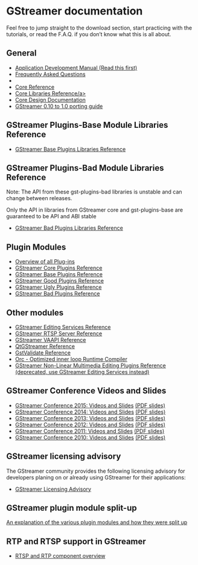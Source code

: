 # GStreamer documentation

Feel free to jump straight to the download section, start practicing
with the tutorials, or read the F.A.Q. if you don’t know what this is
all about.



## General

 * [Application Development Manual (Read this first)](manual/index.md)
 * <a href="/data/doc/gstreamer/head/faq/html/index.html">Frequently Asked Questions</a>
 * [](pwg/index.md)
 * <a href="/data/doc/gstreamer/head/gstreamer/html/">Core Reference</a>
 * <a href="/data/doc/gstreamer/head/gstreamer-libs/html/">Core Libraries Reference/a>
 * [Core Design Documentation](http://cgit.freedesktop.org/gstreamer/gstreamer/tree/docs/design/)
 * [GStreamer 0.10 to 1.0 porting guide](http://cgit.freedesktop.org/gstreamer/gstreamer/plain/docs/random/porting-to-1.0.txt)

<!-- FIXME: save useful bits from wiki
| GStreamer Wiki (see esp. <a href="&site;/wiki/ReleasePlanning">ReleasePlanning</a> and <a href="&site;/wiki/SubmittingPatches">SubmittingPatches</a>)
| <a href="&site;/wiki/">HTML</a> |
-->


## GStreamer Plugins-Base Module Libraries Reference

 * <a href="/data/doc/gstreamer/head/gst-plugins-base-libs/html/">GStreamer Base Plugins Libraries Reference</a>

## GStreamer Plugins-Bad Module Libraries Reference

Note: The API from these gst-plugins-bad libraries is unstable and can
change between releases.

Only the API in libraries from GStreamer core and
gst-plugins-base are guaranteed to be API and ABI stable

 * <a href="/data/doc/gstreamer/head/gst-plugins-bad-libs/html/">GStreamer Bad Plugins Libraries Reference</a>

## Plugin Modules

 * <a href="plugins.html">Overview of all Plug-ins</a>
 * <a href="/data/doc/gstreamer/head/gstreamer-plugins/html/">GStreamer Core Plugins Reference</a>
 * <a href="/data/doc/gstreamer/head/gst-plugins-base-plugins/html/">GStreamer Base Plugins Reference</a>
 * <a href="/data/doc/gstreamer/head/gst-plugins-good-plugins/html/">GStreamer Good Plugins Reference</a>
 * <a href="/data/doc/gstreamer/head/gst-plugins-ugly-plugins/html/">GStreamer Ugly Plugins Reference</a>
 * <a href="/data/doc/gstreamer/head/gst-plugins-bad-plugins/html/">GStreamer Bad Plugins Reference</a>

## Other modules

 * <a href="/data/doc/gstreamer/head/gstreamer-editing-services/html/">GStreamer Editing Services Reference</a>
 * <a href="/data/doc/gstreamer/head/gst-rtsp-server/html/">GStreamer RTSP Server Reference</a>
 * <a href="/data/doc/gstreamer/head/gstreamer-vaapi-plugins/html/">GStreamer VAAPI Reference</a>
 * <a href="/data/doc/gstreamer/head/qt-gstreamer/html/">QtGStreamer Reference</a>
 * <a href="/data/doc/gstreamer/head/gst-validate/html/">GstValidate Reference</a>
 * <a href="/data/doc/orc/">Orc - Optimized inner loop Runtime Compiler</a>
 * <a href="/data/doc/gstreamer/head/gnonlin/html/">GStreamer Non-Linear Multimedia Editing Plugins Reference (deprecated, use GStreamer Editing Services instead)</a>

## GStreamer Conference Videos and Slides

* <a href="http://gstconf.ubicast.tv/channels/#gstreamer-conference-2015">GStreamer Conference 2015: Videos and Slides</a> <a href="/data/events/gstreamer-conference/2015/">(PDF slides)</a>
 * <a href="http://gstconf.ubicast.tv/channels/#gstreamer-conference-2014">GStreamer Conference 2014: Videos and Slides</a> <a href="/data/events/gstreamer-conference/2014/">(PDF slides)</a>
 * <a href="http://gstconf.ubicast.tv/channels/#gstreamer-conference-2013">GStreamer Conference 2013: Videos and Slides</a> <a href="/data/events/gstreamer-conference/2013/">(PDF slides)</a>
 * <a href="http://gstconf.ubicast.tv/channels/#gstreamer-conference-2012">GStreamer Conference 2012: Videos and Slides</a> <a href="/data/events/gstreamer-conference/2012/">(PDF slides)</a>
 * <a href="http://gstconf.ubicast.tv/channels/#conferences-2011">GStreamer Conference 2011: Videos and Slides</a> <a href="/data/events/gstreamer-conference/2011/">(PDF slides)</a>
* <a href="http://gstconf.ubicast.tv/channels/#conferences-2010">GStreamer Conference 2010: Videos and Slides</a> <a href="/data/events/gstreamer-conference/2010/">(PDF slides)</a>


## GStreamer licensing advisory

The GStreamer community provides the following licensing advisory for
developers planing on or already using GStreamer for their applications:

 * <a href="/documentation/licensing.html">GStreamer Licensing Advisory</a>


## GStreamer plugin module split-up

[An explanation of the various plugin modules and how they were split up](splitup.md)

## RTP and RTSP support in GStreamer

 * [RTSP and RTP component overview](rtp.md)
